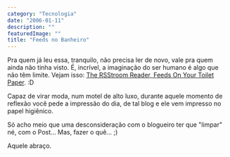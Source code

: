 ```yaml
---
category: "Tecnologia"
date: "2006-01-11"
description: ""
featuredImage: ""
title: "Feeds no Banheiro"
---
```


Pra quem já leu essa, tranquilo, não precisa ler de novo, vale pra quem ainda não tinha visto. É, incrível, a imaginação do ser humano é algo que não têm limite. Vejam isso: [The RSStroom Reader, Feeds On Your Toilet Paper](http://www.ohgizmo.com/2005/12/07/the-rsstroom-reader-feeds-on-your-toilet-paper/). :D

Capaz de virar moda, num motel de alto luxo, durante aquele momento de reflexão você pede a impressão do dia, de tal blog e ele vem impresso no papel higiênico.

Só acho meio que uma desconsideração com o blogueiro ter que "limpar" né, com o Post... Mas, fazer o quê... ;)

Aquele abraço.
